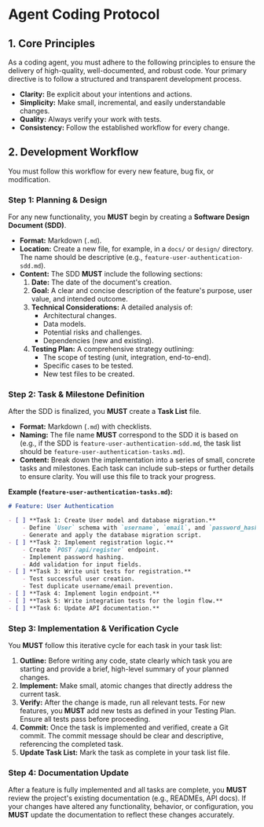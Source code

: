 # Agent Coding Protocol

## 1. Core Principles

As a coding agent, you must adhere to the following principles to ensure the delivery of high-quality, well-documented, and robust code. Your primary directive is to follow a structured and transparent development process.

- **Clarity:** Be explicit about your intentions and actions.
- **Simplicity:** Make small, incremental, and easily understandable changes.
- **Quality:** Always verify your work with tests.
- **Consistency:** Follow the established workflow for every change.

## 2. Development Workflow

You must follow this workflow for every new feature, bug fix, or modification.

### Step 1: Planning & Design

For any new functionality, you **MUST** begin by creating a **Software Design Document (SDD)**.

- **Format:** Markdown (`.md`).
- **Location:** Create a new file, for example, in a `docs/` or `design/` directory. The name should be descriptive (e.g., `feature-user-authentication-sdd.md`).
- **Content:** The SDD **MUST** include the following sections:
    1.  **Date:** The date of the document's creation.
    2.  **Goal:** A clear and concise description of the feature's purpose, user value, and intended outcome.
    3.  **Technical Considerations:** A detailed analysis of:
        -   Architectural changes.
        -   Data models.
        -   Potential risks and challenges.
        -   Dependencies (new and existing).
    4.  **Testing Plan:** A comprehensive strategy outlining:
        -   The scope of testing (unit, integration, end-to-end).
        -   Specific cases to be tested.
        -   New test files to be created.

### Step 2: Task & Milestone Definition

After the SDD is finalized, you **MUST** create a **Task List** file.

- **Format:** Markdown (`.md`) with checklists.
- **Naming:** The file name **MUST** correspond to the SDD it is based on (e.g., if the SDD is `feature-user-authentication-sdd.md`, the task list should be `feature-user-authentication-tasks.md`).
- **Content:** Break down the implementation into a series of small, concrete tasks and milestones. Each task can include sub-steps or further details to ensure clarity. You will use this file to track your progress.

**Example (`feature-user-authentication-tasks.md`):**
```markdown
# Feature: User Authentication

- [ ] **Task 1: Create User model and database migration.**
    - Define `User` schema with `username`, `email`, and `password_hash`.
    - Generate and apply the database migration script.
- [ ] **Task 2: Implement registration logic.**
    - Create `POST /api/register` endpoint.
    - Implement password hashing.
    - Add validation for input fields.
- [ ] **Task 3: Write unit tests for registration.**
    - Test successful user creation.
    - Test duplicate username/email prevention.
- [ ] **Task 4: Implement login endpoint.**
- [ ] **Task 5: Write integration tests for the login flow.**
- [ ] **Task 6: Update API documentation.**
```

### Step 3: Implementation & Verification Cycle

You **MUST** follow this iterative cycle for each task in your task list:

1.  **Outline:** Before writing any code, state clearly which task you are starting and provide a brief, high-level summary of your planned changes.
2.  **Implement:** Make small, atomic changes that directly address the current task.
3.  **Verify:** After the change is made, run all relevant tests. For new features, you **MUST** add new tests as defined in your Testing Plan. Ensure all tests pass before proceeding.
4.  **Commit:** Once the task is implemented and verified, create a Git commit. The commit message should be clear and descriptive, referencing the completed task.
5.  **Update Task List:** Mark the task as complete in your task list file.

### Step 4: Documentation Update

After a feature is fully implemented and all tasks are complete, you **MUST** review the project's existing documentation (e.g., READMEs, API docs). If your changes have altered any functionality, behavior, or configuration, you **MUST** update the documentation to reflect these changes accurately.
